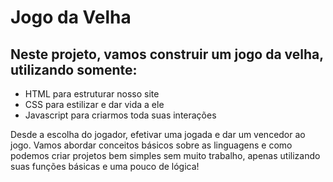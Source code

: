 # Jogo da Velha

## Neste projeto, vamos construir um jogo da velha, utilizando somente:
- HTML para estruturar nosso site
- CSS para estilizar e dar vida a ele
- Javascript para criarmos toda suas interações

Desde a escolha do jogador, efetivar uma jogada e dar um vencedor ao jogo.
Vamos abordar conceitos básicos sobre as linguagens e como podemos criar
projetos bem simples sem muito trabalho, apenas utilizando suas funções 
básicas e uma pouco de lógica!

